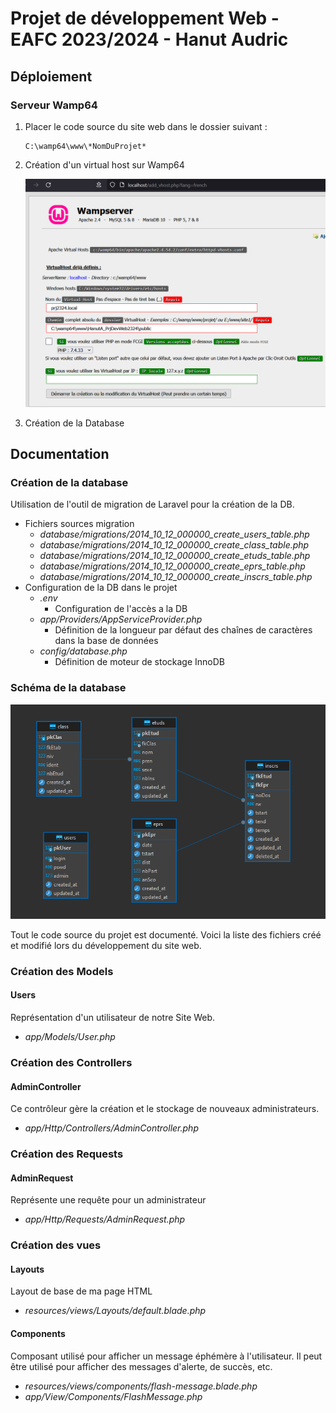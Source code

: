 # Projet de développement Web - EAFC 2023/2024 - Hanut Audric

## Déploiement

### Serveur Wamp64

1) Placer le code source du site web dans le dossier suivant :

    ```
    C:\wamp64\www\*NomDuProjet*
    ```
   
2) Création d'un virtual host sur Wamp64

    ![img.png](ReadMe/VirtualHost.png)

3) Création de la Database

## Documentation

### Création de la database

Utilisation de l'outil de migration de Laravel pour la création de la DB.

- Fichiers sources migration
  - *database/migrations/2014_10_12_000000_create_users_table.php*
  - *database/migrations/2014_10_12_000000_create_class_table.php*
  - *database/migrations/2014_10_12_000000_create_etuds_table.php*
  - *database/migrations/2014_10_12_000000_create_eprs_table.php*
  - *database/migrations/2014_10_12_000000_create_inscrs_table.php*
- Configuration de la DB dans le projet
  - *.env*
    - Configuration de l'accès a la DB
  - *app/Providers/AppServiceProvider.php*
    - Définition de la longueur par défaut des chaînes de caractères dans la base de données
  - *config/database.php*
    - Définition de moteur de stockage InnoDB

### Schéma de la database

![img.png](ReadMe/Database.png)

Tout le code source du projet est documenté. Voici la liste des fichiers créé et modifié lors du développement du site web.

### Création des Models

#### Users

Représentation d'un utilisateur de notre Site Web.

- *app/Models/User.php*

### Création des Controllers

#### AdminController

Ce contrôleur gère la création et le stockage de nouveaux administrateurs.

- *app/Http/Controllers/AdminController.php*

### Création des Requests

#### AdminRequest

Représente une requête pour un administrateur

- *app/Http/Requests/AdminRequest.php*

### Création des vues

#### Layouts

Layout de base de ma page HTML 
- *resources/views/Layouts/default.blade.php*

#### Components

Composant utilisé pour afficher un message éphémère à l'utilisateur. Il peut être utilisé pour afficher des messages d'alerte, de succès, etc.
- *resources/views/components/flash-message.blade.php*
- *app/View/Components/FlashMessage.php*
